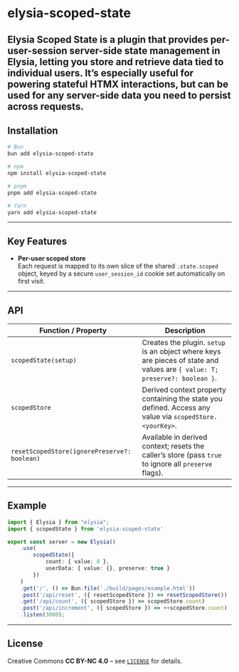 # elysia-scoped-state

## Elysia Scoped State is a plugin that provides per-user-session server-side state management in Elysia, letting you store and retrieve data tied to individual users. It’s especially useful for powering stateful HTMX interactions, but can be used for any server-side data you need to persist across requests.

## Installation

```bash
# Bun
bun add elysia-scoped-state

# npm
npm install elysia-scoped-state

# pnpm
pnpm add elysia-scoped-state

# Yarn
yarn add elysia-scoped-state
```

---

## Key Features

- **Per-user scoped store**  
  Each request is mapped to its own slice of the shared `.state.scoped` object, keyed by a secure `user_session_id` cookie set automatically on first visit.

---

## API

| Function / Property                          | Description                                                                                                                |
| -------------------------------------------- | -------------------------------------------------------------------------------------------------------------------------- |
| `scopedState(setup)`                         | Creates the plugin. `setup` is an object where keys are pieces of state and values are `{ value: T; preserve?: boolean }`. |
| `scopedStore`                                | Derived context property containing the state you defined. Access any value via `scopedStore.<yourKey>`.                   |
| `resetScopedStore(ignorePreserve?: boolean)` | Available in derived context; resets the caller’s store (pass `true` to ignore all `preserve` flags).                      |

---

## Example

```ts
import { Elysia } from "elysia";
import { scopedState } from 'elysia-scoped-state'

export const server = new Elysia()
	.use(
		scopedState({
			count: { value: 0 },
			userData: { value: {}, preserve: true }
		})
	)
	.get('/', () => Bun.file('./build/pages/example.html'))
	.post('/api/reset', ({ resetScopedStore }) => resetScopedStore())
	.get('/api/count', ({ scopedStore }) => scopedStore.count)
	.post('/api/increment', ({ scopedStore }) => ++scopedStore.count)
	.listen(3000);
```

---

## License

Creative Commons **CC BY-NC 4.0** – see [`LICENSE`](./LICENSE) for details.

